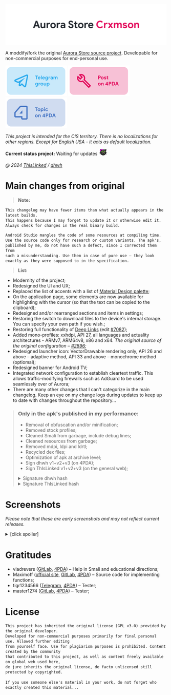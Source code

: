 <img id="logo" src="README-logo.svg"  alt="Aurora Store Crxmson logo" />

A moddify/fork the original [Aurora Store source project](https://gitlab.com/AuroraOSS/AuroraStore). Developable for non-commercial purposes for end-personal use.

<a href="https://t.me/AuroraCrxmson"><img id="cardTelegramGroup" style="width: 192px;" src="README-card_telegramGroup.svg"  alt="Telegram group card" /></a>
<a href="https://4pda.to/forum/index.php?showtopic=887569&view=findpost&p=116441910"><img id="cardPost4PDA" style="width: 192px;" src="README-card_postOn4PDA.svg"  alt="Post on 4PDA card" /></a>
<a href="https://4pda.to/forum/index.php?showtopic=887569"><img id="cardTopic4PDA" style="width: 192px;" src="README-card_topicOn4PDA.svg"  alt="Topic on 4PDA card" /></a>

*This project is intended for the CIS territory. There is no localizations for other regions. Except for English USA - it acts as default localization.*

**Current status project:** Waiting for updates <img style="width: 30px;" src="README-kitten.webp" alt=" =^.^= " />

###### @ 2024 [ThIsLinked](https://t.me/thislinked) / [dhwh](https://4pda.to/forum/index.php?showuser=9870529)

# Main changes from original
> **Note:**
```
This changelog may have fewer items than what actually appears in the latest builds.
This happens because I may forget to update it or otherwise edit it.
Always check for changes in the real binary build.
```
```
Android Studio mangles the code of some resources at compiling time.
Use the source code only for research or custom variants. The apk's,
published by me, do not have such a defect, since I corrected them from
such a misunderstanding. Use them in case of pure use – they look
exactly as they were supposed to in the specification.
```
<p></p>

> **List:**
* Modernity of the project;
* Redesigned the UI and UX;
* Replaced the list of accents with a list of [Material Design palette](https://m2.material.io/design/color/the-color-system.html#color-theme-creation);
* On the application page, some elements are now available for highlighting with the cursor (so that the text can be copied to the clipboard);
* Redesigned and/or rearranged sections and items in settings;
* Restoring the switch to download files to the device's internal storage. You can specify your own path if you wish.;
* Restoring full functionality of [Deep Links](https://developer.android.com/training/app-links/deep-linking) (edit [#7082](https://4pda.to/forum/index.php?showtopic=887569&view=findpost&p=124420039));
* Added mono-profiles: xxhdpi, API 27, all languages and actuality architectures - ARMv7, ARM64v8, x86 and x64. *The original source of the original configuration – [#2896](https://4pda.to/forum/index.php?showtopic=887569&view=findpost&p=106493433);*
* Redesigned launcher icon: VectorDrawable rendering only, API 26 and above – adaptive method, API 33 and above – monochrome method (optiomal);
* Redesigned banner for Android TV;
* Integrated network configuration to establish cleartext traffic. This allows traffic-modifying firewalls such as AdGuard to be used seamlessly over of Aurora;
* There are many other changes that I can't categorize in the main changelog. Keep an eye on my change logs during updates to keep up to date with changes throughout the repository...

> ### Only in the apk's published in my performance:
> * Removal of obfuscation and/or minification;
> * Removed stock profiles;
> * Cleaned Smali from garbage, include debug lines;
> * Cleaned resources from garbage;
> * Removed mdpi, ldpi and ldrtl;
> * Recycled dex files;
> * Optimization of apk at archive level;
> * Sign dhwh v1+v2+v3 (on 4PDA);
> * Sign ThIsLinked v1+v2+v3 (on the general web);
> <details><summary>Signature dhwh hash</summary>
>
> _**HEX/DEC:** 0x97d83e3e (-1747435970)_
>
> _**CRC32/DEC:** 0x6a8059f7 (1786796535)_
>
> _**MD5:** 050284900ab95f8de385b8552951cbcc_
>
> _**SHA1:** 6e6b12dbb39099654d1043826e7f9480eee29b55_
>
> _**SHA256:** b21ac037532ea9ae47e98afacb9756fb116f0b11c51860c8115d29512a69eb6c_
> </details>
> <details><summary>Signature ThIsLinked hash</summary>
>
> _**HEX/DEC:** 0x6264f009 (1650782217)_
>
> _**CRC32/DEC:** 0xe2e95680 (-488024448)_
>
> _**MD5:** 21247d96e07877efc1867081d6697a56_
>
> _**SHA1:** 052e470e98d916ad731fca81c38a80b5309eea0e_
>
> _**SHA256:** 2d2e593e349bfff9b371228604579d30028719fe13e97d5ca0610d92ea6c948_
> </details>

# Screenshots

*Please note that these are early screenshots and may not reflect current releases.*

<details><summary>[click spoiler]</summary>
<img style="width:192px;" src="_ScreenshortsDemo/Screenshot_1.webp" alt="Screenshot_1" />
<img style="height:585px;" src="_ScreenshortsDemo/Screenshot_2.webp" alt="Screenshot_2" />
<img style="height:585px;" src="_ScreenshortsDemo/Screenshot_3.webp" alt="Screenshot_3" />
<img style="height:585px;" src="_ScreenshortsDemo/Screenshot_4.webp" alt="Screenshot_4" />
<img style="height:585px;" src="_ScreenshortsDemo/Screenshot_5.webp" alt="Screenshot_5" />
<img style="height:585px;" src="_ScreenshortsDemo/Screenshot_6.webp" alt="Screenshot_6" />
<img style="height:585px;" src="_ScreenshortsDemo/Screenshot_7.webp" alt="Screenshot_7" />
<img style="height:585px;" src="_ScreenshortsDemo/Screenshot_8.webp" alt="Screenshot_8" />
<img style="height:585px;" src="_ScreenshortsDemo/Screenshot_9.webp" alt="Screenshot_9" />
<img style="height:585px;" src="_ScreenshortsDemo/Screenshot_10.webp" alt="Screenshot_10" />
<img style="height:585px;" src="_ScreenshortsDemo/Screenshot_11.webp" alt="Screenshot_11" />
<img style="height:585px;" src="_ScreenshortsDemo/Screenshot_12.webp" alt="Screenshot_12" />
<img style="width:480px;" src="_ScreenshortsDemo/Screenshot_13.webp" alt="Screenshot_13" />
</details>

# Gratitudes

* vladrevers ([GitLab](https://gitlab.com/vladrevers), [4PDA](https://4pda.to/forum/index.php?showuser=5081201)) – Help in Smali and educational directions;
* Maximoff ([official site](https://maximoff.su/), [GitLab](https://gitlab.com/maximoff), [4PDA](https://4pda.to/forum/index.php?showuser=4424665)) – Source code for implementing functions;
* tigr1234566 ([Telegram](https://t.me/tommyhellatigr), [4PDA](https://4pda.to/forum/index.php?showuser=6432902)) – Tester;
* master1274 ([GitLab](https://gitlab.com/anikin.rusl), [4PDA](https://4pda.to/forum/index.php?showuser=5042804)) – Tester;

# License

```
This project has inherited the original license (GPL v3.0) provided by the original developer.
Developed for non-commercial purposes primarily for final personal use. Allowed further editing
from yourself face. Use for plagiarism purposes is prohibited. Content created by the community
that contributed to this project, as well as content freely available on global web used here,
de jure inherits the original license, de facto unlicensed still protected by copyrighted.

If you use someone else's material in your work, do not forget who exactly created this material...
```

